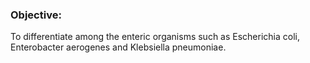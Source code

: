 ### Objective:
 
To differentiate among the enteric organisms such as Escherichia coli, Enterobacter aerogenes and Klebsiella pneumoniae.
